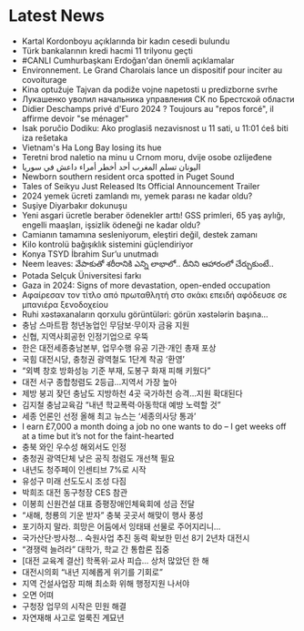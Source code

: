 # Latest News
-  Kartal Kordonboyu açıklarında bir kadın cesedi bulundu
-  Türk bankalarının kredi hacmi 11 trilyonu geçti
-  #CANLI Cumhurbaşkanı Erdoğan'dan önemli açıklamalar
-  Environnement. Le Grand Charolais lance un dispositif pour inciter au covoiturage
-  Kina optužuje Tajvan da podiže vojne napetosti u predizborne svrhe
-  Лукашенко уволил начальника управления СК по Брестской области
-  Didier Deschamps privé d'Euro 2024 ? Toujours au "repos forcé", il affirme devoir "se ménager"
-  Isak poručio Dodiku: Ako proglasiš nezavisnost u 11 sati, u 11:01 ćeš biti iza rešetaka
-  Vietnam's Ha Long Bay losing its hue
-  Teretni brod naletio na minu u Crnom moru, dvije osobe ozlijeđene
-  اليونان تسلم المغرب أحد أخطر أمراء داعش في سوريا
-  Newborn southern resident orca spotted in Puget Sound
-  Tales of Seikyu Just Released Its Official Announcement Trailer
-  2024 yemek ücreti zamlandı mı, yemek parası ne kadar oldu?
-  Suşiye Diyarbakır dokunuşu
-  Yeni asgari ücretle beraber ödenekler arttı! GSS primleri, 65 yaş aylığı, engelli maaşları, işsizlik ödeneği ne kadar oldu?
-  Camianın tamamına sesleniyorum, eleştiri değil, destek zamanı
-  Kilo kontrolü bağışıklık sistemini güçlendiriyor
-  Konya TSYD İbrahim Sur’u unutmadı
-  Neem leaves: వేపాకుతో శరీరానికి ఎన్ని లాభాలో.. దీనిని ఆహారంలో చేర్చుకుంటే..
-  Potada Selçuk Üniversitesi farkı
-  Gaza in 2024: Signs of more devastation, open-ended occupation
-  Αφαίρεσαν τον τίτλο από πρωταθλητή στο σκάκι επειδή αφόδευσε σε μπανιέρα ξενοδοχείου
-  Ruhi xəstəxanaların qorxulu görüntüləri: görün xəstələrin başına...
-  충남 스마트팜 청년농업인 무담보·무이자 금융 지원
-  신협, 지역사회공헌 인정기업으로 우뚝
-  한은 대전세종충남본부, 업무수행 유공 기관·개인 총재 포상
-  국힘 대전시당, 충청권 광역철도 1단계 착공 ‘환영’
-  “외벽 창호 방화성능 기준 부재, 도봉구 화재 피해 키웠다”
-  대전 서구 종합청렴도 2등급…지역서 가장 높아
-  제방 붕괴 잦던 충남도 지방하천 4곳 국가하천 승격…지원 확대된다
-  김지철 충남교육감 “내년 학교폭력·아동학대 예방 노력할 것”
-  세종 언론인 선정 올해 최고 뉴스는 ‘세종의사당 통과’
-  I earn £7,000 a month doing a job no one wants to do – I get weeks off at a time but it’s not for the faint-hearted
-  충북 와인 우수성 해외서도 인정
-  충청권 광역단체 낮은 공직 청렴도 개선책 필요
-  내년도 청주페이 인센티브 7%로 시작
-  유성구 미래 선도도시 조성 다짐
-  박희조 대전 동구청장 CES 참관
-  이봉희 신원건설 대표 증평장애인체육회에 성금 전달
-  “새해, 청룡의 기운 받자” 충북 곳곳서 해맞이 행사 풍성
-  포기하지 말라. 희망은 어둠에서 잉태돼 선물로 주어지리니…
-  국가산단·방사청… 숙원사업 추진 동력 확보한 민선 8기 2년차 대전시
-  “경쟁력 늘려라” 대학가, 학교 간 통합론 집중
-  [대전 교육계 결산] 학폭위·교사 피습… 상처 많았던 한 해
-  대전시의회 “내년 지혜롭게 위기를 기회로”
-  지역 건설사업장 피해 최소화 위해 행정지원 나서야
-  오면 어뗘
-  구청장 업무의 시작은 민원 해결
-  자연재해 사고로 얼룩진 계묘년
